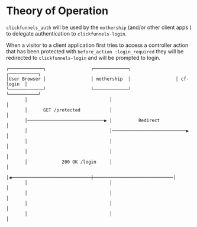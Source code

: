 # Theory of Operation

`clickfunnels_auth` will be used by the `mothership` (and/or other
client apps ) to delegate authentication to `clickfunnels-login`.

When a visitor to a client application first tries to access a
controller action that has been protected with `before_action :login_required`
they will be redirected to `clickfunnels-login` and will be prompted to
login.

```
┌─────────────┐                 ┌─────────────┐                 ┌───────────┐
│User Browser │                 │ mothership  │                 │ cf-login  │
└─────────────┘                 └─────────────┘                 └───────────┘
       │                               │                              │
       │      GET /protected           │                              │
       │─────────────────────────────▶ │          Redirect            │
       │                               │────────────────────────────▶ │
       │                               │                              │
       │                               │                              │
       │             200 OK /login     │                              │
       │◀──────────────────────────────┼──────────────────────────────│
       │                               │                              │
       │                               │                              │
       │                               │                              │
       │                               │                              │
```


